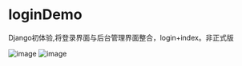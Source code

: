 # loginDemo
Django初体验,将登录界面与后台管理界面整合，login+index。非正式版

![image](http://github.com/lichengguang/loginDemo/raw/master/images-folder/login.jpg)
![image](http://github.com/lichengguang/loginDemo/raw/master/images-folder/index.jpg)
